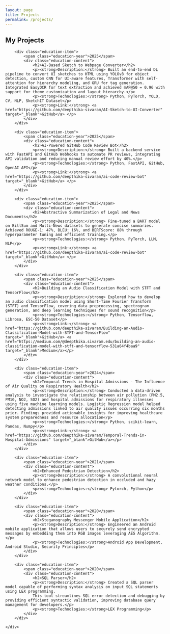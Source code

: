 ```yaml
---
layout: page
title: Projects
permalink: /projects/
---
```

<section class="education-container">
    <h1 class="page-title">My Projects</h1>
    <div class="education-timeline">

        <div class="education-item">
            <span class="education-year">2025</span>
            <div class="education-content">
                <h2>AI-Based Sketch to Webpage Converter</h2>
                <p><strong>Description:</strong> Built an end-to-end DL pipeline to convert UI sketches to HTML using YOLOv8 for object detection, custom CNN for UI-aware features, Transformer with self-attention for hierarchy modeling, and GRU for tag generation. Integrated EasyOCR for text extraction and achieved mAP@50 = 0.96 with support for theme customization and layout hierarchy.</p>
                <p><strong>Technologies:</strong> Python, PyTorch, YOLO, CV, NLP, SketchIT Dataset</p>
                <p><strong>Link:</strong> <a href="https://github.com/deepthika-sivaram/AI-Sketch-to-UI-Converter" target="_blank">GitHub</a> </p>
            </div>
        </div>

        <div class="education-item">
            <span class="education-year">2025</span>
            <div class="education-content">
                <h2>AI-Powered GitHub Code Review Bot</h2>
                <p><strong>Description:</strong> Built a backend service with FastAPI and GitHub Webhooks to automate PR reviews, integrating API validation and reducing manual review effort by 40%.</p>
                <p><strong>Technologies:</strong> Python, FastAPI, GitHub, OpenAI API</p>
                <p><strong>Link:</strong> <a href="https://github.com/deepthika-sivaram/ai-code-review-bot" target="_blank">GitHub</a> </p>
            </div>
        </div>

        <div class="education-item">
            <span class="education-year">2025</span>
            <div class="education-content">
                <h2>Abstractive Summarization of Legal and News Documents</h2>
                <p><strong>Description:</strong> Fine-tuned a BART model on BillSum and Multi-News datasets to generate concise summaries. Achieved ROUGE-1: 47%, BLEU: 16%, and BERTScore: 88% through hyperparameter tuning and efficient training.</p>
                <p><strong>Technologies:</strong> Python, PyTorch, LLM, NLP</p>
                <p><strong>Link:</strong> <a href="https://github.com/deepthika-sivaram/ai-code-review-bot" target="_blank">GitHub</a> </p>
            </div>
        </div>

        <div class="education-item">
            <span class="education-year">2025</span>
            <div class="education-content">
                <h2>Building an Audio Classification Model with STFT and TensorFlow</h2>
                <p><strong>Description:</strong> Explored how to develop an audio classification model using Short-Time Fourier Transform (STFT) and TensorFlow, covering data preprocessing, spectrogram generation, and deep learning techniques for sound recognition</p>
                <p><strong>Technologies:</strong> Python, Tensorflow, Librosa, ESC-50 Dataset</p>
                <p><strong>Link:</strong> <a href="https://github.com/deepthika-sivaram/Building-an-Audio-Classification-Model-with-STFT-and-TensorFlow" target="_blank">GitHub</a> <a href="https://medium.com/@deepthika.sivaram.edu/building-an-audio-classification-model-with-stft-and-tensorflow-531a64f4baa9" target="_blank">Medium</a></p>
            </div>
        </div>

        <div class="education-item">
            <span class="education-year">2024</span>
            <div class="education-content">
                <h2>Temporal Trends in Hospital Admissions - The Influence of Air Quality on Respiratory Health</h2>
                <p><strong>Description:</strong> Conducted a data-driven analysis to investigate the relationship between air pollution (PM2.5, PM10, NO2, SO2) and hospital admissions for respiratory illnesses using five machine learning models. Logistic Regression model helped detecting admissions linked to air quality issues occurring six months prior. Findings provided actionable insights for improving healthcare system preparedness and resource allocation</p>
                <p><strong>Technologies:</strong> Python, scikit-learn, Pandas, Numpy</p>
                <p><strong>Link:</strong> <a href="https://github.com/deepthika-sivaram/Temporal-Trends-in-Hospital-Admissions" target="_blank">GitHub</a></p>
            </div>
        </div>

        <div class="education-item">
            <span class="education-year">2021</span>
            <div class="education-content">
                <h2>Enhanced Pedestrian Detection</h2>
                <p><strong>Description:</strong> A convolutional neural network model to enhance pedestrian detection in occluded and hazy weather conditions.</p>
                <p><strong>Technologies:</strong> Pytorch, Python</p>
            </div>
        </div>

        <div class="education-item">
            <span class="education-year">2020</span>
            <div class="education-content">
                <h2>Steganography Messenger Mobile Application</h2>
                <p><strong>Description:</strong> Engineered an Android mobile application that allows users to securely send encrypted messages by embedding them into RGB images leveraging AES Algorithm.</p>
                <p><strong>Technologies:</strong>Android App Development, Android Studio, Security Principles</p>
            </div>
        </div>

        <div class="education-item">
            <span class="education-year">2020</span>
            <div class="education-content">
                <h2>SQL Parser</h2>
                <p><strong>Description:</strong> Created a SQL parser model capable of performing syntax analysis on input SQL statements using LEX programming.
                This tool streamlines SQL error detection and debugging by providing efficient syntactic validation, improving database query management for developers.</p>
                <p><strong>Technologies:</strong>LEX Programming</p>
            </div>
        </div>

    </div>
</section>
